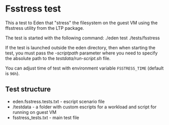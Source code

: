 
# Fsstress test

This a test to Eden that "stress" the filesystem on the guest VM using the ffsstress utility from the LTP package.

The test is started with the following command:
./eden test ./tests/fsstress

If the test is launched outside the eden directory, then when starting the test, you must pass the *-scriptpath* parameter where you need to specify the absolute path to the *testdata/run-script.sh* file.

You can adjust time of test with environment variable `FSSTRESS_TIME` (default is `96h`).

## Test structure

* eden.fsstress.tests.txt - escript scenario file
* /testdata - a folder with custom escripts for a workload and script for running on guest VM
* fsstress_tests.txt - main test file
